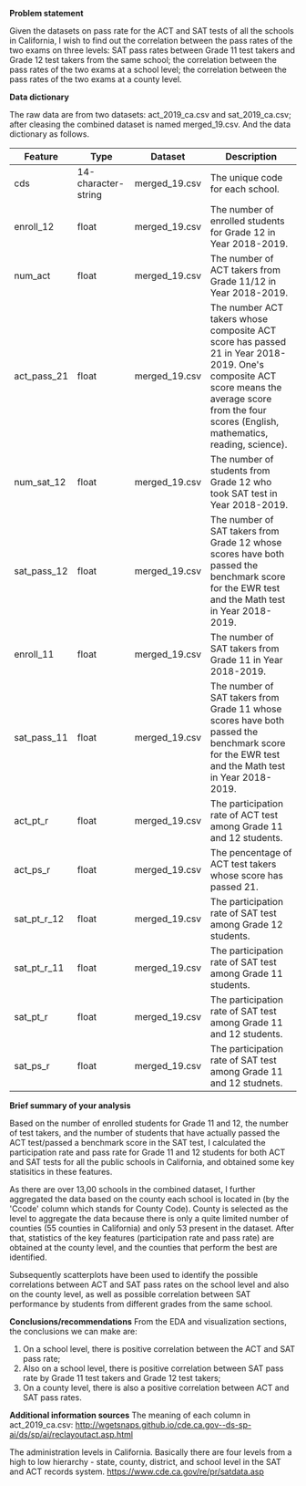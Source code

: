 **Problem statement**

Given the datasets on pass rate for the ACT and SAT tests of all the schools in California, I wish to find out the correlation between the pass rates of the two exams on three levels:
SAT pass rates between Grade 11 test takers and Grade 12 test takers from the same school;
the correlation between the pass rates of the two exams at a school level;
the correlation between the pass rates of the two exams at a county level.

**Data dictionary**

The raw data are from two datasets: act_2019_ca.csv and sat_2019_ca.csv; after cleasing the combined dataset is named merged_19.csv. And the data dictionary as follows.

|Feature|Type|Dataset|Description|
|---|---|---|---|
|cds|14-character-string|merged_19.csv|The unique code for each school. | 
|enroll_12|float|merged_19.csv|The number of enrolled students for Grade 12 in Year 2018-2019. |
|num_act|float|merged_19.csv|The number of ACT takers from Grade 11/12 in Year 2018-2019.|
|act_pass_21|float|merged_19.csv|The number ACT takers whose composite ACT score has passed 21 in Year 2018-2019. One's composite ACT score means the average score from the four scores (English, mathematics, reading, science).|
|num_sat_12|float|merged_19.csv|The number of students from Grade 12 who took SAT test in Year 2018-2019.|
|sat_pass_12|float|merged_19.csv|The number of SAT takers from Grade 12 whose scores have both passed the benchmark score for the EWR test and the Math test in Year 2018-2019.|
|enroll_11|float|merged_19.csv|The number of SAT takers from Grade 11 in Year 2018-2019.|
|sat_pass_11|float|merged_19.csv|The number of SAT takers from Grade 11 whose scores have both passed the benchmark score for the EWR test and the Math test in Year 2018-2019.|
|act_pt_r|float|merged_19.csv|The participation rate of ACT test among Grade 11 and 12 students.|
|act_ps_r|float|merged_19.csv|The pencentage of ACT test takers whose score has passed 21. |
|sat_pt_r_12|float|merged_19.csv|The participation rate of SAT test among Grade 12 students. |
|sat_pt_r_11|float|merged_19.csv|The participation rate of SAT test among Grade 11 students. |
|sat_pt_r|float|merged_19.csv|The participation rate of SAT test among Grade 11 and 12 students. |
|sat_ps_r|float|merged_19.csv|The participation rate of SAT test among Grade 11 and 12 studnets. |


**Brief summary of your analysis**

Based on the number of enrolled students for Grade 11 and 12, the number of test takers, and the number of students that have actually passed the ACT test/passed a benchmark score in the SAT test, I calculated the participation rate and pass rate for Grade 11 and 12 students for both ACT and SAT tests for all the public schools in California, and obtained some key statisitics in these features. 

As there are over 13,00 schools in the combined dataset, I further aggregated the data based on the county each school is located in (by the 'Ccode' column which stands for County Code). County is selected as the level to aggregate the data because there is only a quite limited number of counties (55 counties in California) and only 53 present in the dataset. After that, statistics of the key features (participation rate and pass rate) are obtained at the county level, and the counties that perform the best are identified. 

Subsequently scatterplots have been used to identify the possible correlations between ACT and SAT pass rates on the school level and also on the county level, as well as possible correlation between SAT performance by students from different grades from the same school. 


**Conclusions/recommendations**
From the EDA and visualization sections, the conclusions we can make are:
1. On a school level, there is positive correlation between the ACT and SAT pass rate;
2. Also on a school level, there is positive correlation between SAT pass rate by Grade 11 test takers and Grade 12 test takers;
3. On a county level, there is also a positive correlation between ACT and SAT pass rates.

**Additional information sources**
The meaning of each column in act_2019_ca.csv: http://wgetsnaps.github.io/cde.ca.gov--ds-sp-ai/ds/sp/ai/reclayoutact.asp.html

The administration levels in California. Basically there are four levels from a high to low hierarchy - state, county, district, and school level in the SAT and ACT records system.
https://www.cde.ca.gov/re/pr/satdata.asp